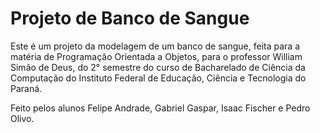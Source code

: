 # Projeto de Banco de Sangue
<p>Este é um projeto da modelagem de um banco de sangue, feita para a matéria de Programação Orientada a Objetos, para o professor William Simão de Deus, do 2° semestre do curso de Bacharelado de Ciência da Computação do Instituto Federal de Educação, Ciência e Tecnologia do Paraná.</p>
<p>Feito pelos alunos Felipe Andrade, Gabriel Gaspar, Isaac Fischer e Pedro Olivo.</p>
